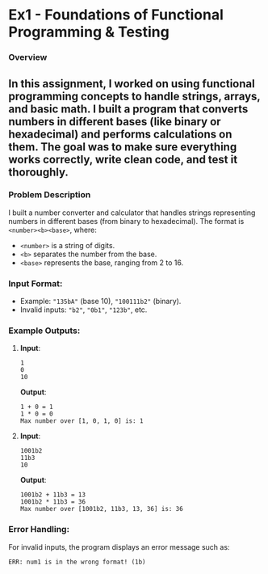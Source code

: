 # Ex1 - Foundations of Functional Programming & Testing

### Overview

In this assignment, I worked on using functional programming concepts to handle strings, arrays, and basic math. I built a program that converts numbers in different bases (like binary or hexadecimal) and performs calculations on them. The goal was to make sure everything works correctly, write clean code, and test it thoroughly.
---

### Problem Description

I built a number converter and calculator that handles strings representing numbers in different bases (from binary to hexadecimal). The format is `<number><b><base>`, where:
- `<number>` is a string of digits.
- `<b>` separates the number from the base.
- `<base>` represents the base, ranging from 2 to 16.

### Input Format:
- Example: `"135bA"` (base 10), `"100111b2"` (binary).
- Invalid inputs: `"b2"`, `"0b1"`, `"123b"`, etc.

### Example Outputs:

1. **Input**:
   ```
   1
   0
   10
   ```
   **Output**:
   ```
   1 + 0 = 1
   1 * 0 = 0
   Max number over [1, 0, 1, 0] is: 1
   ```

2. **Input**:
   ```
   1001b2
   11b3
   10
   ```
   **Output**:
   ```
   1001b2 + 11b3 = 13
   1001b2 * 11b3 = 36
   Max number over [1001b2, 11b3, 13, 36] is: 36
   ```

### Error Handling:
For invalid inputs, the program displays an error message such as:
```
ERR: num1 is in the wrong format! (1b)
```
